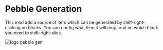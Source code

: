 
# Pebble Generation
 This mod add a source of item which can be generated by shift-right-clicking on blocks.
 You can config what item it will drop, and on which block you need to shift-right-click.


![logo pebble gen](https://user-images.githubusercontent.com/58399906/171342078-6ef93caf-25fd-4456-9bba-a91913d06d93.png)
